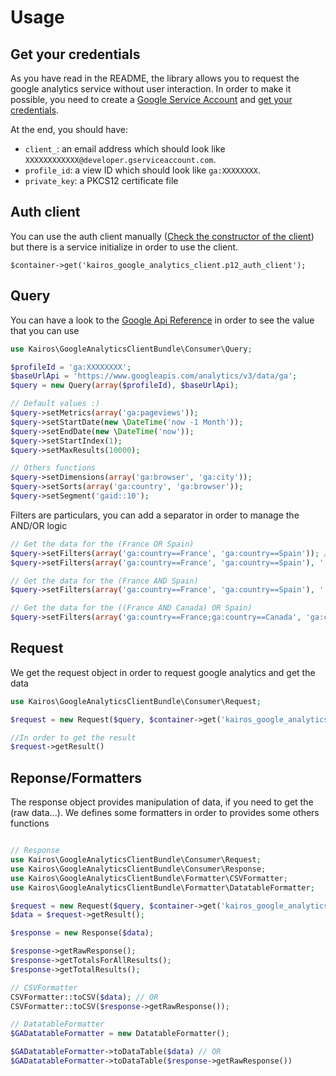 # Usage #

## Get your credentials ##

As you have read in the README, the library allows you to request the google analytics service without user interaction.
In order to make it possible, you need to create a [Google Service Account](https://code.google.com/apis/console/) and [get your credentials](https://developers.google.com/console/help/new/#usingkeys).

At the end, you should have:

 * `client_`: an email address which should look like `XXXXXXXXXXXX@developer.gserviceaccount.com`.
 * `profile_id`: a view ID which should look like `ga:XXXXXXXX`.
 * `private_key`: a PKCS12 certificate file

## Auth client ##

You can use the auth client manually ([Check the constructor of the client](https://github.com/kairosagency/GoogleAnalyticsClientBundle/blob/master/AuthClient/P12AuthClient.php)) but there is a service initialize in order to use the client.

```
$container->get('kairos_google_analytics_client.p12_auth_client');
```

## Query ##

You can have a look to the [Google Api Reference](https://developers.google.com/analytics/devguides/reporting/core/v3/reference)
in order to see the value that you can use

``` php
use Kairos\GoogleAnalyticsClientBundle\Consumer\Query;

$profileId = 'ga:XXXXXXXX';
$baseUrlApi = 'https://www.googleapis.com/analytics/v3/data/ga';
$query = new Query(array($profileId), $baseUrlApi);

// Default values :)
$query->setMetrics(array('ga:pageviews'));
$query->setStartDate(new \DateTime('now -1 Month'));
$query->setEndDate(new \DateTime('now'));
$query->setStartIndex(1);
$query->setMaxResults(10000);

// Others functions
$query->setDimensions(array('ga:browser', 'ga:city'));
$query->setSorts(array('ga:country', 'ga:browser'));
$query->setSegment('gaid::10');
```

Filters are particulars, you can add a separator in order to manage the AND/OR logic

``` php
// Get the data for the (France OR Spain)
$query->setFilters(array('ga:country==France', 'ga:country==Spain')); // The comma separator is the default value
$query->setFilters(array('ga:country==France', 'ga:country==Spain'), ',');

// Get the data for the (France AND Spain)
$query->setFilters(array('ga:country==France', 'ga:country==Spain'), ';');

// Get the data for the ((France AND Canada) OR Spain)
$query->setFilters(array('ga:country==France;ga:country==Canada', 'ga:country==Spain'), ',');
```

## Request ##

We get the request object in order to request google analytics and get the data

``` php
use Kairos\GoogleAnalyticsClientBundle\Consumer\Request;

$request = new Request($query, $container->get('kairos_google_analytics_client.p12_auth_client'));

//In order to get the result
$request->getResult()
```

## Reponse/Formatters ##

The response object provides manipulation of data, if you need to get the (raw data...).
We defines some formatters in order to provides some others functions

``` php

// Response
use Kairos\GoogleAnalyticsClientBundle\Consumer\Request;
use Kairos\GoogleAnalyticsClientBundle\Consumer\Response;
use Kairos\GoogleAnalyticsClientBundle\Formatter\CSVFormatter;
use Kairos\GoogleAnalyticsClientBundle\Formatter\DatatableFormatter;

$request = new Request($query, $container->get('kairos_google_analytics_client.p12_auth_client'));
$data = $request->getResult();

$response = new Response($data);

$response->getRawResponse();
$response->getTotalsForAllResults();
$response->getTotalResults();

// CSVFormatter
CSVFormatter::toCSV($data); // OR
CSVFormatter::toCSV($response->getRawResponse());

// DatatableFormatter
$GADatatableFormatter = new DatatableFormatter();

$GADatatableFormatter->toDataTable($data) // OR
$GADatatableFormatter->toDataTable($response->getRawResponse())

```
